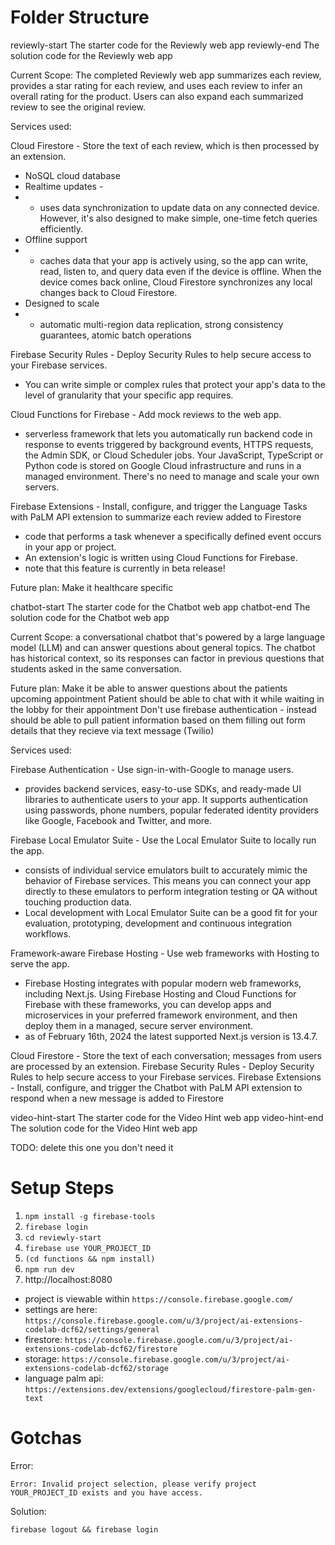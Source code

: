 # Folder Structure

reviewly-start      	The starter code for the Reviewly web app
reviewly-end            The solution code for the Reviewly web app

Current Scope:
The completed Reviewly web app summarizes each review, provides a star rating for each review, and uses each review to infer an overall rating for the product. Users can also expand each summarized review to see the original review.


Services used:

Cloud Firestore - Store the text of each review, which is then processed by an extension.
* NoSQL cloud database 
* Realtime updates - 
* * uses data synchronization to update data on any connected device. However, it's also designed to make simple, one-time fetch queries efficiently.
* Offline support
* * caches data that your app is actively using, so the app can write, read, listen to, and query data even if the device is offline. When the device comes back online, Cloud Firestore synchronizes any local changes back to Cloud Firestore.
* Designed to scale
* * automatic multi-region data replication, strong consistency guarantees, atomic batch operations

Firebase Security Rules - Deploy Security Rules to help secure access to your Firebase services.
* You can write simple or complex rules that protect your app's data to the level of granularity that your specific app requires.

Cloud Functions for Firebase - Add mock reviews to the web app.
* serverless framework that lets you automatically run backend code in response to events triggered by background events, HTTPS requests, the Admin SDK, or Cloud Scheduler jobs. Your JavaScript, TypeScript or Python code is stored on Google Cloud infrastructure and runs in a managed environment. There's no need to manage and scale your own servers.

Firebase Extensions - Install, configure, and trigger the Language Tasks with PaLM API extension to summarize each review added to Firestore
* code that performs a task whenever a specifically defined event occurs in your app or project.
* An extension's logic is written using Cloud Functions for Firebase. 
* note that this feature is currently in beta release!

Future plan:
Make it healthcare specific

chatbot-start           The starter code for the Chatbot web app
chatbot-end             The solution code for the Chatbot web app


Current Scope:
a conversational chatbot that's powered by a large language model (LLM) and can answer questions about general topics. The chatbot has historical context, so its responses can factor in previous questions that students asked in the same conversation.

Future plan:
Make it be able to answer questions about the patients upcoming appointment 
Patient should be able to chat with it while waiting in the lobby for their appointment 
Don't use firebase authentication - instead should be able to pull patient information based on them filling out form details that they recieve via text message (Twilio)

Services used:

Firebase Authentication - Use sign-in-with-Google to manage users.
* provides backend services, easy-to-use SDKs, and ready-made UI libraries to authenticate users to your app. It supports authentication using passwords, phone numbers, popular federated identity providers like Google, Facebook and Twitter, and more.

Firebase Local Emulator Suite - Use the Local Emulator Suite to locally run the app.
* consists of individual service emulators built to accurately mimic the behavior of Firebase services. This means you can connect your app directly to these emulators to perform integration testing or QA without touching production data.
* Local development with Local Emulator Suite can be a good fit for your evaluation, prototyping, development and continuous integration workflows.

Framework-aware Firebase Hosting - Use web frameworks with Hosting to serve the app.
* Firebase Hosting integrates with popular modern web frameworks, including Next.js. Using Firebase Hosting and Cloud Functions for Firebase with these frameworks, you can develop apps and microservices in your preferred framework environment, and then deploy them in a managed, secure server environment.
* as of February 16th, 2024 the latest supported Next.js version is 13.4.7.

Cloud Firestore - Store the text of each conversation; messages from users are processed by an extension.
Firebase Security Rules - Deploy Security Rules to help secure access to your Firebase services.
Firebase Extensions - Install, configure, and trigger the Chatbot with PaLM API extension to respond when a new message is added to Firestore





video-hint-start        The starter code for the Video Hint web app
video-hint-end          The solution code for the Video Hint web app

TODO: delete this one you don't need it


# Setup Steps

1. `npm install -g firebase-tools`
2. `firebase login`
3. `cd reviewly-start`
4. `firebase use YOUR_PROJECT_ID`
5. `(cd functions && npm install)`
6. `npm run dev`
7.  http://localhost:8080 

* project is viewable within `https://console.firebase.google.com/`
* settings are here: `https://console.firebase.google.com/u/3/project/ai-extensions-codelab-dcf62/settings/general` 
* firestore: `https://console.firebase.google.com/u/3/project/ai-extensions-codelab-dcf62/firestore` 
* storage: `https://console.firebase.google.com/u/3/project/ai-extensions-codelab-dcf62/storage`
* language palm api: `https://extensions.dev/extensions/googlecloud/firestore-palm-gen-text`


# Gotchas

Error:

`Error: Invalid project selection, please verify project YOUR_PROJECT_ID exists and you have access.`

Solution:

`firebase logout && firebase login`